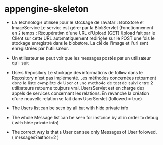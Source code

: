 appengine-skeleton
=============================
-  La Technologie utilisée pour le stockage de l'avatar : BlobStore et ImageService
   Le service est gérer par la BlobServlet (Fonctionnement en 2 temps :
   Récupération d'une URL d'Upload (GET)
   Upload fait par le Client sur cette URL automatiquement redirigée sur
   le POST une fois le stockage enregistré dans le blobstore.
   La clé de l'image et l'url sont enregistrées par l'utilisateur.

-  Un utilisateur ne peut voir que les messages postés par un utilisateur qu'il suit

-  Users Repository
   Le stockage des informations de follow dans le Repository n'est pas implémenté.
   Les méthodes concernées retournent donc la liste complète de User
   et une methode de test de suivi entre 2 utilisateurs retourne toujours vrai.
   UsersServlet est en charge des appels de services concernant les relations.
   En revanche la création d'une nouvelle relation se fait dans UserServlet (followed = true)

-  The Users list can be seen by all but with hide private info
-  The whole Message list can be seen for instance by all in order to debug ( with hide private info)
-  The correct way is that a User can see only Messages of User followed. ( messages?author=2 )

